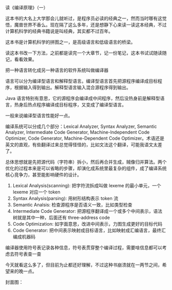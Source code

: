 读《编译原理》（一）

这本书的大名上大学那会儿就听过，是程序员必读的经典之一，然而当时哪有这觉悟，魔兽世界不香么。现在隔了这么多年，还是想静下心来读一读这本经典，不过计算机科学的经典书籍说是叫经典，其实都不过百年。

这本书是计算机科学的拼图之一，是高级语言和低级语言的桥梁。

读这本书改一下方法，之前都是读完一个大章节，记一份笔记，这本书试试随读随记，看看效果。

把一种语言转化成另一种语言的软件系统叫做编译器

语言可以分为编译型语言和解释型语言。编译型语言首先把源程序编译成目标程序，根据输入得到输出。解释型语言输入混合源程序得到输出。

Java 语言特别有意思，它的源程序会编译成中间程序，然后没热身前是解释型语言，热身后热点程序编译成目标程序，又变成了编译型语言。

一般来说编译型语言性能好一点。

编译系统可以分成几个部分：Lexical Analyzer, Syntax Analyzer, Semantic Analyzer, Intermediate Code Generator, Machine-Independent Code Optimizer, Code Generator, Machine-Dependent Code Optimizer。术语还是英文的直观，有些翻译过来总觉得怪怪的，比如文法这个翻译，可能我语文太差了。

总体思想就是先把源代码（字符串）拆小，然后再合并生成，贼像归并算法。两个优化的过程本来是可以省略的步骤，却演化成系统里最复杂的组件，成了编译系统核心竞争力，甚至能影响硬件的设计。

1. Lexical Analysis(scanning): 把字符流拆成叫做 lexeme 的最小单元，一个 lexeme 对应一个 token
2. Syntax Analysis(parsing): 用树形结构表示 token 流
3. Semantic Analsis: 检查源程序是否语义一致，比如类型检查
4. Intermediate Code Generator: 把源程序翻译成一个或多个中间表示，语法树就是其中一种，后面还有 three-address code
5. Code Optimization: 如字面意思，改进中间表示，力图生成更好的目标代码
6. Code Generator: 把中间表示映射成目标语言，比如映射成汇编语言，最终汇编成机器码

编译器使用符号表记录各种信息，符号表贯穿整个编译过程，需要啥信息都可以考虑去符号表查一查

今天就看这么多了，但目前为止都还好理解，不过这种书崩溃就在一两节之间，希望来的晚一点。

封面图：